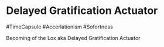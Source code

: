 # Delayed Gratification Actuator

#TimeCapsule #Accerlationism #Sofortness 

Becoming of the Lox aka Delayed Gratification Actuator
